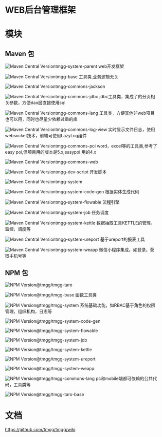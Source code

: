 # WEB后台管理框架

# 模块
## Maven 包
 
![Maven Central Version](https://img.shields.io/maven-central/v/io.github.tmgg/tmgg-system-parent)tmgg-system-parent
web开发框架
 
![Maven Central Version](https://img.shields.io/maven-central/v/io.github.tmgg/tmgg-base)tmgg-base
工具类,业务逻辑无关
 
![Maven Central Version](https://img.shields.io/maven-central/v/io.github.tmgg/tmgg-commons-jackson)tmgg-commons-jackson
 
![Maven Central Version](https://img.shields.io/maven-central/v/io.github.tmgg/tmgg-commons-jdbc)tmgg-commons-jdbc
jdbc工具类，集成了的分页相关参数，方便dao层直接使用sql
 
![Maven Central Version](https://img.shields.io/maven-central/v/io.github.tmgg/tmgg-commons-lang)tmgg-commons-lang
工具类，方便其他非web项目也可以用，同时也尽量少依赖过重的库
 
![Maven Central Version](https://img.shields.io/maven-central/v/io.github.tmgg/tmgg-commons-log-view)tmgg-commons-log-view
实时显示文件日志，使用websocket技术，前端可使用LazyLog组件
 
![Maven Central Version](https://img.shields.io/maven-central/v/io.github.tmgg/tmgg-commons-poi)tmgg-commons-poi
word，excel等的工具类,参考了easy poi,但项目用的版本是5.x,easypoi 用的4.x
 
![Maven Central Version](https://img.shields.io/maven-central/v/io.github.tmgg/tmgg-commons-web)tmgg-commons-web
 
![Maven Central Version](https://img.shields.io/maven-central/v/io.github.tmgg/tmgg-dev-script)tmgg-dev-script
开发脚本
 
![Maven Central Version](https://img.shields.io/maven-central/v/io.github.tmgg/tmgg-system)tmgg-system
 
![Maven Central Version](https://img.shields.io/maven-central/v/io.github.tmgg/tmgg-system-code-gen)tmgg-system-code-gen
根据实体生成代码
 
![Maven Central Version](https://img.shields.io/maven-central/v/io.github.tmgg/tmgg-system-flowable)tmgg-system-flowable
流程引擎
 
![Maven Central Version](https://img.shields.io/maven-central/v/io.github.tmgg/tmgg-system-job)tmgg-system-job
任务调度
 
![Maven Central Version](https://img.shields.io/maven-central/v/io.github.tmgg/tmgg-system-kettle)tmgg-system-kettle
数据抽取工具KETTLE的管理。监控，调度等
 
![Maven Central Version](https://img.shields.io/maven-central/v/io.github.tmgg/tmgg-system-ureport)tmgg-system-ureport
基于ureport的报表工具
 
![Maven Central Version](https://img.shields.io/maven-central/v/io.github.tmgg/tmgg-system-weapp)tmgg-system-weapp
微信小程序集成，如登录，获取手机号等
## NPM 包
 
 ![NPM Version](https://img.shields.io/npm/v/@tmgg/tmgg-taro)@tmgg/tmgg-taro

 
 ![NPM Version](https://img.shields.io/npm/v/@tmgg/tmgg-base)@tmgg/tmgg-base
函数工具类
 
 ![NPM Version](https://img.shields.io/npm/v/@tmgg/tmgg-system)@tmgg/tmgg-system
系统基础功能，如RBAC基于角色的权限管理，组织机构，日志等
 
 ![NPM Version](https://img.shields.io/npm/v/@tmgg/tmgg-system-code-gen)@tmgg/tmgg-system-code-gen
 
 ![NPM Version](https://img.shields.io/npm/v/@tmgg/tmgg-system-flowable)@tmgg/tmgg-system-flowable
 
 ![NPM Version](https://img.shields.io/npm/v/@tmgg/tmgg-system-job)@tmgg/tmgg-system-job
 
 ![NPM Version](https://img.shields.io/npm/v/@tmgg/tmgg-system-kettle)@tmgg/tmgg-system-kettle
 
 ![NPM Version](https://img.shields.io/npm/v/@tmgg/tmgg-system-ureport)@tmgg/tmgg-system-ureport
 
 ![NPM Version](https://img.shields.io/npm/v/@tmgg/tmgg-system-weapp)@tmgg/tmgg-system-weapp
 
 ![NPM Version](https://img.shields.io/npm/v/@tmgg/tmgg-commons-lang)@tmgg/tmgg-commons-lang
pc和mobile端都可依赖的公共代码，工具类等
 
 ![NPM Version](https://img.shields.io/npm/v/@tmgg/tmgg-taro-base)@tmgg/tmgg-taro-base

# 文档
https://github.com/tmgg/tmgg/wiki

